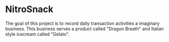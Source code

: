 # NitroSnack
The goal of this project is to record daily transaction activities a imaginary business. This business serves a product called "Dragon      Breath" and Italian style icecream called "Gelato".
